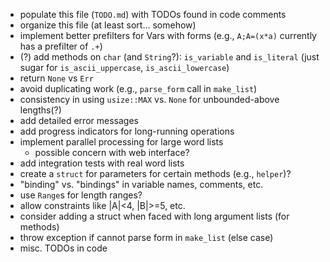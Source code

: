 * populate this file (`TODO.md`) with TODOs found in code comments
* organize this file (at least sort... somehow)
* implement better prefilters for Vars with forms (e.g., `A;A=(x*a)` currently has a prefilter of `.+`)
* (?) add methods on `char` (and `String`?): `is_variable` and `is_literal` (just sugar for `is_ascii_uppercase`, `is_ascii_lowercase`)
* return `None` vs `Err`
* avoid duplicating work (e.g., `parse_form` call in `make_list`)
* consistency in using `usize::MAX` vs. `None` for unbounded-above lengths(?)
* add detailed error messages
* add progress indicators for long-running operations
* implement parallel processing for large word lists
  * possible concern with web interface?
* add integration tests with real word lists
* create a `struct` for parameters for certain methods \(e.g., `helper`\)?
* "binding" vs. "bindings" in variable names, comments, etc.
* use `Range`s for length ranges?
* allow constraints like |A|<4, |B|>=5, etc.
* consider adding a struct when faced with long argument lists (for methods)
* throw exception if cannot parse form in `make_list` (else case)
* misc. TODOs in code
